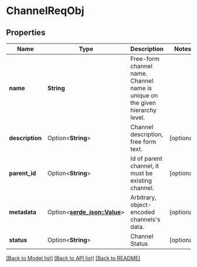 # ChannelReqObj

## Properties

Name | Type | Description | Notes
------------ | ------------- | ------------- | -------------
**name** | **String** | Free-form channel name. Channel name is unique on the given hierarchy level. | 
**description** | Option<**String**> | Channel description, free form text. | [optional]
**parent_id** | Option<**String**> | Id of parent channel, it must be existing channel. | [optional]
**metadata** | Option<[**serde_json::Value**](.md)> | Arbitrary, object-encoded channels's data. | [optional]
**status** | Option<**String**> | Channel Status | [optional]

[[Back to Model list]](../README.md#documentation-for-models) [[Back to API list]](../README.md#documentation-for-api-endpoints) [[Back to README]](../README.md)


